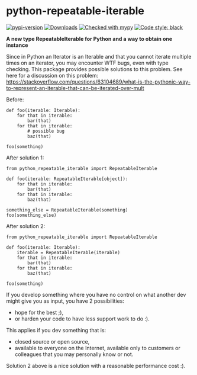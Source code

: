 # python-repeatable-iterable

[![pypi-version]][pypi]
[![Downloads](https://img.shields.io/pypi/dm/python-repeatable-iterable)](https://pypistats.org/packages/python-repeatable-iterable)
[![Checked with mypy](https://www.mypy-lang.org/static/mypy_badge.svg)](https://mypy-lang.org/)
[![Code style: black](https://img.shields.io/badge/code%20style-black-000000.svg)](https://github.com/psf/black)

**A new type RepeatableIterable for Python and a way to obtain one instance**

Since in Python an Iterator is an Iterable and that you cannot iterate multiple times on an iterator,
you may encounter WTF bugs, even with type checking.
This package provides possible solutions to this problem.
See here for a discussion on this problem:
<https://stackoverflow.com/questions/63104689/what-is-the-pythonic-way-to-represent-an-iterable-that-can-be-iterated-over-mult>

Before:
```python3
def foo(iterable: Iterable):
    for that in iterable:
        bar(that)
    for that in iterable:
        # possible bug
        baz(that)

foo(something)
```

After solution 1:
```python3
from python_repeatable_iterable import RepeatableIterable

def foo(iterable: RepeatableIterable[object]):
    for that in iterable:
        bar(that)
    for that in iterable:
        baz(that)

something_else = RepeatableIterable(something)
foo(something_else)
```

After solution 2:
```python3
from python_repeatable_iterable import RepeatableIterable

def foo(iterable: Iterable):
    iterable = RepeatableIterable(iterable)
    for that in iterable:
        bar(that)
    for that in iterable:
        baz(that)

foo(something)
```

If you develop something where you have no control on what another dev might give you as input,
you have 2 possibilities:

- hope for the best ;),
- or harden your code to have less support work to do :).

This applies if you dev something that is:

- closed source or open source,
- available to everyone on the Internet,
  available only to customers or colleagues that you may personally know or not.

Solution 2 above is a nice solution with a reasonable performance cost :).

[pypi-version]: https://img.shields.io/pypi/v/python-repeatable-iterable.svg
[pypi]: https://pypi.org/project/python-repeatable-iterable/

